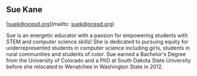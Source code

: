 ## Sue Kane

[suek@ncesd.org](mailto: suek@ncesd.org)

Sue is an energetic educator with a passion for empowering students with STEM and computer science skills! She is dedicated to pursuing equity for underrepresented students in computer science including girls, students in rural communities and students of color. Sue earned a Bachelor's Degree from the University of Colorado and a PhD at South Dakota State University before she relocated to Wenatchee in Washington State in 2012.
